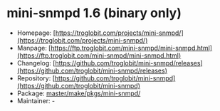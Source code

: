 # mini-snmpd 1.6 (binary only)
 - Homepage: [https://troglobit.com/projects/mini-snmpd/](https://troglobit.com/projects/mini-snmpd/)
 - Manpage: [https://ftp.troglobit.com/mini-snmpd/mini-snmpd.html](https://ftp.troglobit.com/mini-snmpd/mini-snmpd.html)
 - Changelog: [https://github.com/troglobit/mini-snmpd/releases](https://github.com/troglobit/mini-snmpd/releases)
 - Repository: [https://github.com/troglobit/mini-snmpd](https://github.com/troglobit/mini-snmpd)
 - Package: [master/make/pkgs/mini-snmpd/](https://github.com/Freetz-NG/freetz-ng/tree/master/make/pkgs/mini-snmpd/)
 - Maintainer: -

